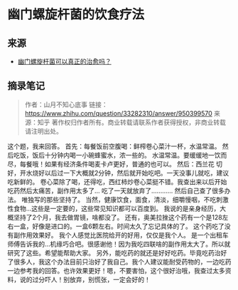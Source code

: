 # 幽门螺旋杆菌的饮食疗法

## 来源
* [幽门螺旋杆菌可以真正的治愈吗？](https://www.zhihu.com/question/33282310/answer/950399570)

## 摘录笔记
> 作者：山月不知心底事
  链接：https://www.zhihu.com/question/33282310/answer/950399570
  来源：知乎
  著作权归作者所有。商业转载请联系作者获得授权，非商业转载请注明出处。

  这个题，我来回答。
  首先：每餐饭前空腹喝：鲜榨卷心菜汁一杯，水温常温。
  然后吃饭，饭后十分钟内喝一小碗蜂蜜水，浓一些的。
  水温常温。要缓缓地一饮而尽，每餐哦！如果有经济条件喝麦卡卢更好，普通的也可以。
  然后：西兰花 切好，开水烧好以后过一下大概就2分钟，然后就开始吃吧。一天没事儿就吃，建议吃新鲜的。
  卷心菜除了喝，还得吃，西红柿炒卷心菜挺不错。我查出来以后开始吃药然后太痛苦，副作用太多了… 
  吃了一天就放弃了………… 
  然后自己查了很多办法。
  唯独写的那些坚持了。
  当然，健康饮食，面食，清淡，细嚼慢咽，不吃刺激性食物…这些是一定要的，这些常见知识都可以百度到。
  我说的是亲身经历，大概坚持了2个月，我去做胃镜，啥都没了。
  还有，奥美拉挫这个药有一个是128左右一盒，好像是进口的。一盒6颗左右。时间太久了忘记具体的了。
  这个药吃了没有副作用效果好。
  我个人感觉比医院给开的好用，仅仅是我个人。
  是一个出租车师傅告诉我的…机缘巧合吧。很感谢他！因为我吃四联啥的副作用太大了。所以就研究了这些。希望能帮助大家。
  另外，能吃药的就还是好好吃药。毕竟吃药治好了很多人，我这个办法目前只治好了我自己。我个人建议能耐受药物的，一边吃药一边参考我的回答。也许效果更好！嗯，不要害怕，这个很好治哦，我查过太多资料，说的过分吓人！别放弃，别慌张，一定会好的！


